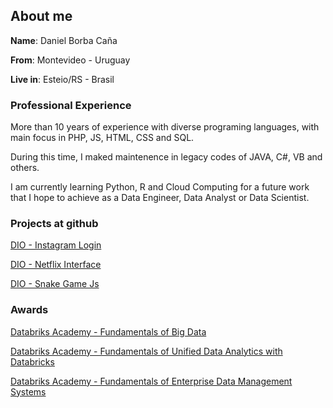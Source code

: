 ## About me

**Name**: Daniel Borba Caña

**From**: Montevideo - Uruguay

**Live in**: Esteio/RS - Brasil

### Professional Experience

More than 10 years of experience with diverse programing languages, with main focus in PHP, JS, HTML, CSS and SQL. 

During this time, I maked maintenence in legacy codes of JAVA, C#, VB and others.

I am currently learning Python, R and Cloud Computing for a future work that I hope to achieve as a Data Engineer, Data Analyst or Data Scientist.

### Projects at github ###

[DIO - Instagram Login](https://dbcana.github.io/dio-flex_instagram_login/)

[DIO - Netflix Interface](https://dbcana.github.io/dio-netflix/)

[DIO - Snake Game Js](https://dbcana.github.io/dio-snake_game_js/)

### Awards ###

[Databriks Academy - Fundamentals of Big Data](https://academy.databricks.com/award/completion/42e5af80-aa64-3e15-ac1e-bfc26ea37b84)

[Databriks Academy - Fundamentals of Unified Data Analytics with Databricks](https://academy.databricks.com/award/completion/59a6770e-7785-3e66-a8df-fa1dbf6b94ca)

[Databriks Academy - Fundamentals of Enterprise Data Management Systems](https://academy.databricks.com/award/completion/69c089df-e286-3aff-9015-ed000a3061e8)
